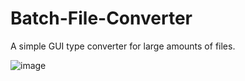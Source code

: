 # Batch-File-Converter
A simple GUI type converter for large amounts of files.

![image](https://user-images.githubusercontent.com/90228717/134821374-54fc429a-21fa-44fe-ac65-826ef4faaba5.png)
